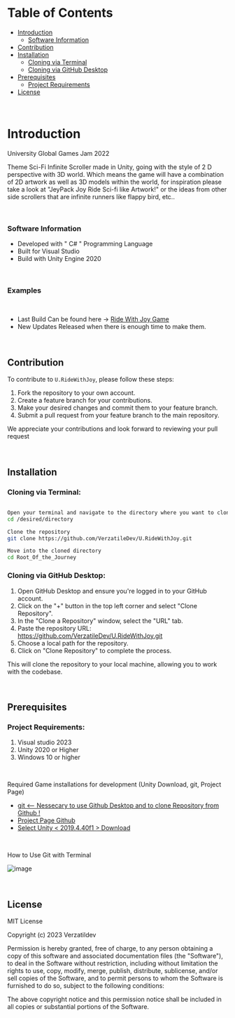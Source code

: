 
# Table of Contents

* [Introduction](#introduction)
    * [Software Information](#software-information)
* [Contribution](#contribution)
* [Installation](#installation)
    * [Cloning via Terminal](#cloning-via-terminal)
    * [Cloning via GitHub Desktop](#cloning-via-github-desktop)
* [Prerequisites](#prerequisites)
    * [Project Requirements](#project-requirements)
* [License](#license)

</br>

# Introduction

University Global Games Jam 2022

Theme Sci-Fi Infinite Scroller made in Unity, going with the style of
2 D perspective with 3D world. Which means the game will have a combination of 
2D artwork as well as 3D models within the world, for inspiration please take a
look at "JeyPack Joy Ride Sci-fi like Artwork!" or the ideas from other side scrollers
that are infinite runners like flappy bird, etc..

</br>

### Software Information

* Developed with " C# " Programming Language
* Built for Visual Studio
* Build with Unity Engine 2020

</br>

### Examples

</br>

- Last Build Can be found here -> <a href="https://verzatiledev.itch.io/gamesjam2022team7"> Ride With Joy Game </a>
 - New Updates Released when there is enough time to make them.

</br>

## Contribution

To contribute to `U.RideWithJoy`, please follow these steps:

1. Fork the repository to your own account.
2. Create a feature branch for your contributions.
3. Make your desired changes and commit them to your feature branch.
4. Submit a pull request from your feature branch to the main repository.


We appreciate your contributions and look forward to reviewing your pull request

</br>


## Installation

### Cloning via Terminal:

```bash 

Open your terminal and navigate to the directory where you want to clone the repository
cd /desired/directory

Clone the repository
git clone https://github.com/VerzatileDev/U.RideWithJoy.git

Move into the cloned directory
cd Root_Of_the_Journey

```

### Cloning via GitHub Desktop:

1. Open GitHub Desktop and ensure you're logged in to your GitHub account.
2. Click on the "+" button in the top left corner and select "Clone Repository".
3. In the "Clone a Repository" window, select the "URL" tab.
4. Paste the repository URL: https://github.com/VerzatileDev/U.RideWithJoy.git
5. Choose a local path for the repository.
6. Click on "Clone Repository" to complete the process.

This will clone the repository to your local machine, allowing you to work with the codebase.

</br>

## Prerequisites

### Project Requirements:

1. Visual studio 2023
2. Unity 2020 or Higher
3. Windows 10 or higher

</br>

Required Game installations for development (Unity Download, git, Project Page)
- <a href="https://git-scm.com/downloads"> git <-- Nessecary to use Github Desktop and to clone Repository from Github ! </a>
- <a href="https://github.com/VerzatileDev/RideWithJoy"> Project Page Github</a>
- <a href="https://unity3d.com/get-unity/download/archive"> Select Unity < 2019.4.40f1 > Download </a>

</br>

How to Use Git with Terminal 

  ![image](https://github.coventry.ac.uk/storage/user/3521/files/b2684ee2-0039-4416-bba6-09dbf8275281)

</br>

## License

MIT License

Copyright (c) 2023 Verzatildev

Permission is hereby granted, free of charge, to any person obtaining a copy of this software and associated documentation files (the "Software"), to deal in the Software without restriction, including without limitation the rights to use, copy, modify, merge, publish, distribute, sublicense, and/or sell copies of the Software, and to permit persons to whom the Software is furnished to do so, subject to the following conditions:

The above copyright notice and this permission notice shall be included in all copies or substantial portions of the Software.
